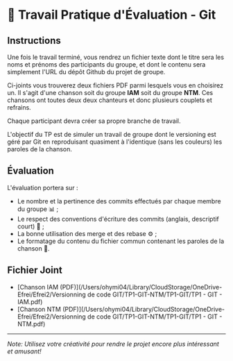 # 🌟 **Travail Pratique d'Évaluation - Git**

## Instructions

Une fois le travail terminé, vous rendrez un fichier texte dont le titre sera les noms et prénoms des participants du groupe, et dont le contenu sera simplement l'URL du dépôt Github du projet de groupe.

Ci-joints vous trouverez deux fichiers PDF parmi lesquels vous en choisirez un. Il s'agit d'une chanson soit du groupe **IAM** soit du groupe **NTM**. Ces chansons ont toutes deux deux chanteurs et donc plusieurs couplets et refrains.

Chaque participant devra créer sa propre branche de travail.

L'objectif du TP est de simuler un travail de groupe dont le versioning est géré par Git en reproduisant quasiment à l'identique (sans les couleurs) les paroles de la chanson.

## Évaluation

L'évaluation portera sur :
- Le nombre et la pertinence des commits effectués par chaque membre du groupe 📊 ;
- Le respect des conventions d'écriture des commits (anglais, descriptif court) 📝 ;
- La bonne utilisation des merge et des rebase ⚙️ ;
- Le formatage du contenu du fichier commun contenant les paroles de la chanson 🎵.

## Fichier Joint
- [Chanson IAM (PDF)](/Users/ohymi04/Library/CloudStorage/OneDrive-Efrei/Efrei2/Versionning de code GIT/TP1-GIT-NTM/TP1-GIT/TP1 - GIT - IAM.pdf)
- [Chanson NTM (PDF)](/Users/ohymi04/Library/CloudStorage/OneDrive-Efrei/Efrei2/Versionning de code GIT/TP1-GIT-NTM/TP1-GIT/TP1 - GIT - NTM.pdf)

---

*Note: Utilisez votre créativité pour rendre le projet encore plus intéressant et amusant!*